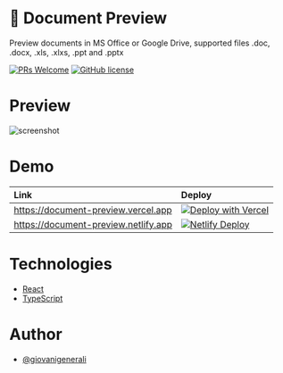 # 🔮 Document Preview

Preview documents in MS Office or Google Drive, supported files .doc, .docx, .xls, .xlxs, .ppt and .pptx

[![PRs Welcome](https://img.shields.io/badge/PRs-welcome-blue.svg?style=for-the-badge)](https://github.com/giovanigenerali/document-preview/pulls)
[![GitHub license](https://img.shields.io/github/license/giovanigenerali/document-preview?style=for-the-badge)](https://github.com/giovanigenerali/document-preview/blob/master/LICENSE)

# Preview
![screenshot](https://user-images.githubusercontent.com/41435/92179817-e3b46700-ee1b-11ea-8de3-3b81d6cdedcd.png)

# Demo
| Link | Deploy |
| :--- | :--- |
| https://document-preview.vercel.app | [![Deploy with Vercel](https://vercel.com/button)](https://vercel.com/import/git?s=https://github.com/giovanigenerali/document-preview) |
| https://document-preview.netlify.app | [![Netlify Deploy](https://www.netlify.com/img/deploy/button.svg)](https://app.netlify.com/start/deploy?repository=https://github.com/giovanigenerali/document-preview) |

# Technologies

- [React](https://reactjs.org/)
- [TypeScript](https://www.typescriptlang.org/)

# Author

- [@giovanigenerali](https://github.com/giovanigenerali)
